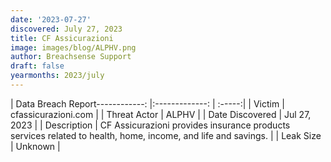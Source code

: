 ```yaml
---
date: '2023-07-27'
discovered: July 27, 2023
title: CF Assicurazioni
image: images/blog/ALPHV.png
author: Breachsense Support
draft: false
yearmonths: 2023/july
---
```


| Data Breach Report------------:     |:-------------:    | :-----:|
| Victim      | cfassicurazioni.com      | 
| Threat Actor      | ALPHV      | 
| Date Discovered      | Jul 27, 2023      | 
| Description      | CF Assicurazioni provides insurance products services related to health, home, income, and life and savings.      | 
| Leak Size      | Unknown      | 

